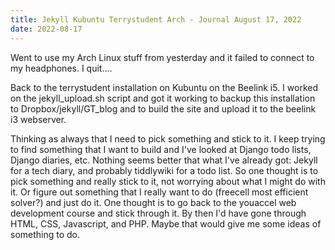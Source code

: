 ```yaml
---
title: Jekyll Kubuntu Terrystudent Arch - Journal August 17, 2022
date: 2022-08-17
---
```


Went to use my Arch Linux stuff from yesterday and it failed to connect to my headphones. I quit....

Back to the terrystudent installation on Kubuntu on the Beelink i5. I worked on the jekyll_upload.sh script and
got it working to backup this installation to Dropbox/jekyll/GT_blog and to build the site and upload it to the beelink i3 webserver.



Thinking as always that I need to pick something and stick to it. I keep trying to find something that I want to build and I've looked at Django todo lists, Django diaries, etc. Nothing seems better that what I've already got: Jekyll for a tech diary, and probably tiddlywiki for a todo list. So one thought is to pick something and really stick to it, not worrying about what I might do with it. Or figure out something that I really want to do (freecell most efficient solver?) and just do it. One thought is to go back to the youaccel web development course and stick through it. By then I'd have gone through HTML, CSS, Javascript, and PHP. Maybe that would give me some ideas of something to do. 
